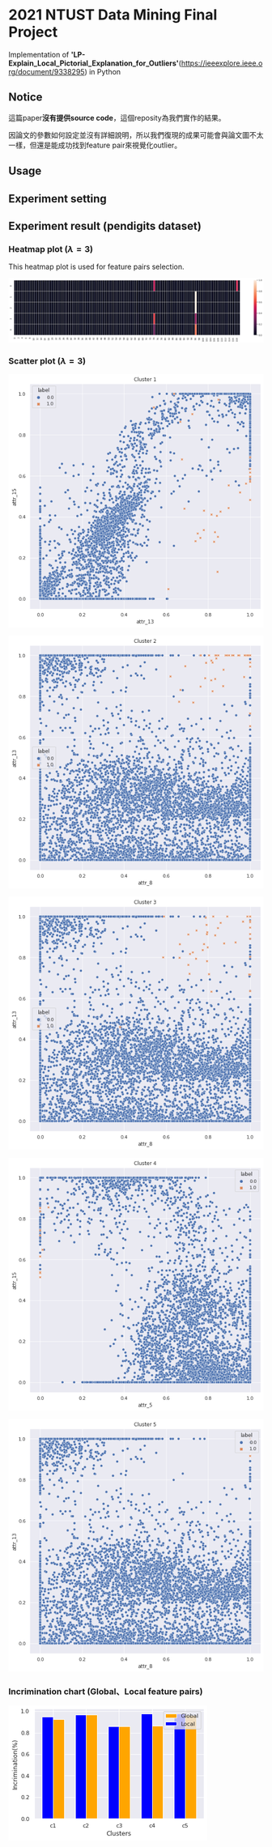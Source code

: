 # 2021 NTUST Data Mining Final Project

Implementation of **'LP-Explain_Local_Pictorial_Explanation_for_Outliers'**(https://ieeexplore.ieee.org/document/9338295) in Python


## Notice

這篇paper**沒有提供source code**，這個reposity為我們實作的結果。

因論文的參數如何設定並沒有詳細說明，所以我們復現的成果可能會與論文圖不太一樣，但還是能成功找到feature pair來視覺化outlier。


## Usage


## Experiment setting 


## Experiment result (pendigits dataset)

### Heatmap plot ($\lambda = 3$)

This heatmap plot is used for feature pairs selection.

![lambda3 heatmap](./image/pendigit_3_heatmap.png)

### Scatter plot ($\lambda = 3$)

![Cluster1](./image/pendigit_3_cluster1.png)

![Cluster1](./image/pendigit_3_cluster2.png)

![Cluster1](./image/pendigit_3_cluster3.png)

![Cluster1](./image/pendigit_3_cluster4.png)

![Cluster1](./image/pendigit_3_cluster5.png)

### Incrimination chart (Global、Local feature pairs)

![Cluster1](./image/pendigit_barchart.png)